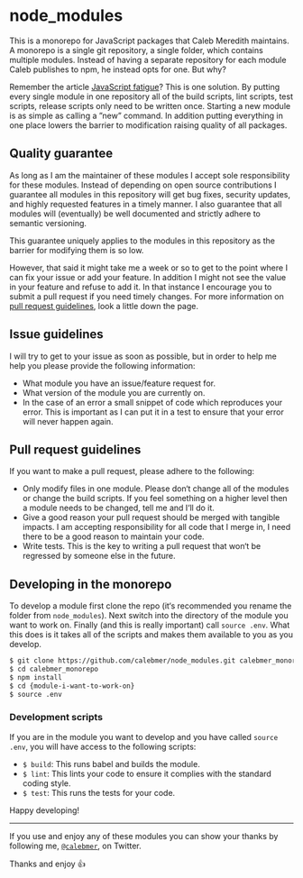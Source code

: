 # node_modules
This is a monorepo for JavaScript packages that Caleb Meredith maintains. A monorepo is a single git repository, a single folder, which contains multiple modules. Instead of having a separate repository for each module Caleb publishes to npm, he instead opts for one. But why?

Remember the article [JavaScript fatigue](https://medium.com/@ericclemmons/48d4011b6fc4)? This is one solution. By putting every single module in one repository all of the build scripts, lint scripts, test scripts, release scripts only need to be written once. Starting a new module is as simple as calling a ”new” command. In addition putting everything in one place lowers the barrier to modification raising quality of all packages.

## Quality guarantee
As long as I am the maintainer of these modules I accept sole responsibility for these modules. Instead of depending on open source contributions I guarantee all modules in this repository will get bug fixes, security updates, and highly requested features in a timely manner. I also guarantee that all modules will (eventually) be well documented and strictly adhere to semantic versioning.

This guarantee uniquely applies to the modules in this repository as the barrier for modifying them is so low.

However, that said it might take me a week or so to get to the point where I can fix your issue or add your feature. In addition I might not see the value in your feature and refuse to add it. In that instance I encourage you to submit a pull request if you need timely changes. For more information on [pull request guidelines](#pull-request-guidelines), look a little down the page.

## Issue guidelines
I will try to get to your issue as soon as possible, but in order to help me help you please provide the following information:

- What module you have an issue/feature request for.
- What version of the module you are currently on.
- In the case of an error a small snippet of code which reproduces your error. This is important as I can put it in a test to ensure that your error will never happen again.

## Pull request guidelines
If you want to make a pull request, please adhere to the following:

- Only modify files in one module. Please don‘t change all of the modules or change the build scripts. If you feel something on a higher level then a module needs to be changed, tell me and I‘ll do it.
- Give a good reason your pull request should be merged with tangible impacts. I am accepting responsibility for all code that I merge in, I need there to be a good reason to maintain your code.
- Write tests. This is the key to writing a pull request that won‘t be regressed by someone else in the future.

## Developing in the monorepo
To develop a module first clone the repo (it‘s recommended you rename the folder from `node_modules`). Next switch into the directory of the module you want to work on. Finally (and this is really important) call `source .env`. What this does is it takes all of the scripts and makes them available to you as you develop.

```bash
$ git clone https://github.com/calebmer/node_modules.git calebmer_monorepo
$ cd calebmer_monorepo
$ npm install
$ cd {module-i-want-to-work-on}
$ source .env
```

### Development scripts
If you are in the module you want to develop and you have called `source .env`, you will have access to the following scripts:

- `$ build`: This runs babel and builds the module.
- `$ lint`: This lints your code to ensure it complies with the standard coding style.
- `$ test`: This runs the tests for your code.

Happy developing!

* * *

If you use and enjoy any of these modules you can show your thanks by following me, [`@calebmer`](https://twitter.com/calebmer), on Twitter.

Thanks and enjoy 👍
